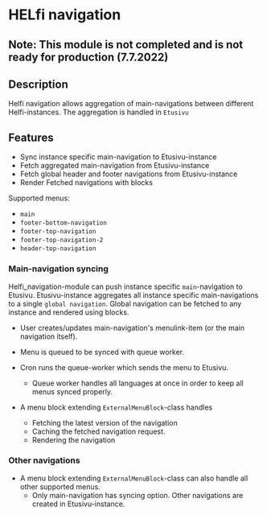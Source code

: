 # HELfi navigation

## Note: This module is not completed and is not ready for production (7.7.2022)

## Description

Helfi navigation allows aggregation of main-navigations between different Helfi-instances.
The aggregation is handled in `Etusivu`


## Features

- Sync instance specific main-navigation to Etusivu-instance
- Fetch aggregated main-navigation from Etusivu-instance
- Fetch global header and footer navigations from Etusivu-instance
- Render Fetched navigations with blocks

Supported menus:
- `main`
- `footer-bottom-navigation`
- `footer-top-navigation`
- `footer-top-navigation-2`
- `header-top-navigation`


### Main-navigation syncing

Helfi_navigation-module can push instance specific `main`-navigation to Etusivu.
Etusivu-instance aggregates all instance specific main-navigations to a single `global navigation`.
Global navigation can be fetched to any instance and rendered using blocks.

- User creates/updates main-navigation's menulink-item (or the main navigation itself).
- Menu is queued to be synced with queue worker.
- Cron runs the queue-worker which sends the menu to Etusivu.
  - Queue worker handles all languages at once in order to keep all menus synced properly.

- A menu block extending `ExternalMenuBlock`-class handles
  - Fetching the latest version of the navigation
  - Caching the fetched navigation request.
  - Rendering the navigation

### Other navigations

- A menu block extending `ExternalMenuBlock`-class can also handle all other supported menus.
  - Only main-navigation has syncing option. Other navigations are created in Etusivu-instance.

